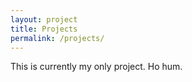 ```yaml
---
layout: project
title: Projects
permalink: /projects/
---
```


This is currently my only project. Ho hum.
